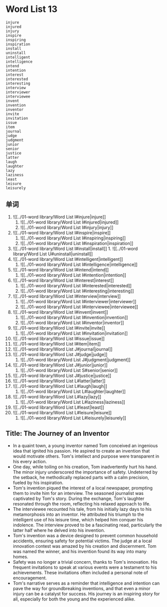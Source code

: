 # Word List 13

	injure
	injured
	injury
	inspire
	inspiring
	inspiration
	install
	uninstall
	intelligent
	intelligence
	intend
	intention
	interest
	interested
	interesting
	interview
	interviewer
	interviewee
	invent
	invention
	inventor
	invite
	invitation
	issue
	item
	journal
	judge
	judgment
	junior
	senior
	justice
	latter
	laugh
	laughter
	lazy
	laziness
	least
	leisure
	leisurely

## 单词

1. ![[../01-word library/Word List I#injure|injure]]
	1. ![[../01-word library/Word List I#injured|injured]]
	2. ![[../01-word library/Word List I#injury|injury]]
2. ![[../01-word library/Word List I#inspire|inspire]]
	1. ![[../01-word library/Word List I#inspiring|inspiring]]
	2. ![[../01-word library/Word List I#inspiration|inspiration]]
3. ![[../01-word library/Word List I#install|install]]
		1. ![[../01-word library/Word List U#uninstall|uninstall]]
4. ![[../01-word library/Word List I#intelligent|intelligent]]
	1. ![[../01-word library/Word List I#intelligence|intelligence]]
5. ![[../01-word library/Word List I#intend|intend]]
	1. ![[../01-word library/Word List I#intention|intention]]
6. ![[../01-word library/Word List I#interest|interest]]
	1. ![[../01-word library/Word List I#interested|interested]]
	2. ![[../01-word library/Word List I#interesting|interesting]]
7. ![[../01-word library/Word List I#interview|interview]]
	1. ![[../01-word library/Word List I#interviewer|interviewer]]
	2. ![[../01-word library/Word List I#interviewee|interviewee]]
8. ![[../01-word library/Word List I#invent|invent]]
	1. ![[../01-word library/Word List I#invention|invention]]
	2. ![[../01-word library/Word List I#inventor|inventor]]
9. ![[../01-word library/Word List I#invite|invite]]
	1. ![[../01-word library/Word List I#invitation|invitation]]
10. ![[../01-word library/Word List I#issue|issue]]
11. ![[../01-word library/Word List I#item|item]]
12. ![[../01-word library/Word List J#journal|journal]]
13. ![[../01-word library/Word List J#judge|judge]]
	1. ![[../01-word library/Word List J#judgment|judgment]]
14. ![[../01-word library/Word List J#junior|junior]]
	1. ![[../01-word library/Word List S#senior|senior]]
15. ![[../01-word library/Word List J#justice|justice]]
16. ![[../01-word library/Word List L#latter|latter]]
17. ![[../01-word library/Word List L#laugh|laugh]]
	1. ![[../01-word library/Word List L#laughter|laughter]]
18. ![[../01-word library/Word List L#lazy|lazy]]
	1. ![[../01-word library/Word List L#laziness|laziness]]
19. ![[../01-word library/Word List L#least|least]]
20. ![[../01-word library/Word List L#leisure|leisure]]
	1. ![[../01-word library/Word List L#leisurely|leisurely]]

## Title: The Journey of an Inventor

- In a quaint town, a young inventor named Tom conceived an ingenious idea that ignited his passion. He aspired to create an invention that would motivate others. Tom's intellect and purpose were transparent in his every action.
- One day, while toiling on his creation, Tom inadvertently hurt his hand. The minor injury underscored the importance of safety. Undeterred by the setback, he methodically replaced parts with a calm precision, fueled by his inspiration.
- Tom's invention piqued the interest of a local newspaper, prompting them to invite him for an interview. The seasoned journalist was captivated by Tom's story. During the exchange, Tom's laughter resonated through the room, reflecting his relaxed approach to life.
- The interviewee recounted his tale, from his initially lazy days to his metamorphosis into an inventor. He attributed his triumph to the intelligent use of his leisure time, which helped him conquer his indolence. The interview proved to be a fascinating read, particularly the latter half where he delved into his invention.
- Tom's invention was a device designed to prevent common household accidents, ensuring safety for potential victims. The judge at a local innovation contest was amazed by his creation and discernment. Tom was named the winner, and his invention found its way into many homes.
- Safety was no longer a trivial concern, thanks to Tom's innovation. His frequent invitations to speak at various events were a testament to his achievements. These invitations often included a personal note of encouragement.
- Tom's narrative serves as a reminder that intelligence and intention can pave the way for groundbreaking inventions, and that even a minor injury can be a catalyst for success. His journey is an inspiring story for all, especially for both the young and the experienced alike.
